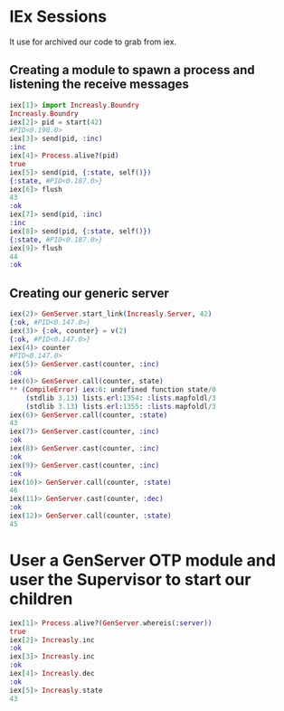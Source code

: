 # IEx Sessions
It use for archived our code to grab from iex.

## Creating a module to spawn a process and listening the receive messages
```elixir
iex[1]> import Increasly.Boundry
Increasly.Boundry
iex[2]> pid = start(42)
#PID<0.190.0>
iex[3]> send(pid, :inc)
:inc
iex[4]> Process.alive?(pid)
true
iex[5]> send(pid, {:state, self()})
{:state, #PID<0.187.0>}
iex[6]> flush
43
:ok
iex[7]> send(pid, :inc)            
:inc
iex[8]> send(pid, {:state, self()})
{:state, #PID<0.187.0>}
iex[9]> flush                      
44
:ok
```

## Creating our generic server
```elixir
iex(2)> GenServer.start_link(Increasly.Server, 42)
{:ok, #PID<0.147.0>}
iex(3)> {:ok, counter} = v(2)
{:ok, #PID<0.147.0>}
iex(4)> counter
#PID<0.147.0>
iex(5)> GenServer.cast(counter, :inc)
:ok
iex(6)> GenServer.call(counter, state)
** (CompileError) iex:6: undefined function state/0
    (stdlib 3.13) lists.erl:1354: :lists.mapfoldl/3
    (stdlib 3.13) lists.erl:1355: :lists.mapfoldl/3
iex(6)> GenServer.call(counter, :state)
43
iex(7)> GenServer.cast(counter, :inc)
:ok
iex(8)> GenServer.cast(counter, :inc)
:ok
iex(9)> GenServer.cast(counter, :inc)
:ok
iex(10)> GenServer.call(counter, :state)
46
iex(11)> GenServer.cast(counter, :dec)
:ok
iex(12)> GenServer.call(counter, :state)
45
```

# User a GenServer OTP module and user the Supervisor to start our children
```elixir
iex[1]> Process.alive?(GenServer.whereis(:server))
true
iex[2]> Increasly.inc
:ok
iex[3]> Increasly.inc
:ok
iex[4]> Increasly.dec
:ok
iex[5]> Increasly.state
43
```
